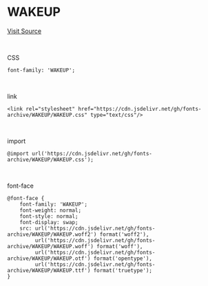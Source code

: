 # WAKEUP

[Visit Source](http://www.earlyfont.com/portfolio/EARLYFONT_WAKE%20UP)

&nbsp;

CSS

```
font-family: 'WAKEUP';
```

&nbsp;

link

```
<link rel="stylesheet" href="https://cdn.jsdelivr.net/gh/fonts-archive/WAKEUP/WAKEUP.css" type="text/css"/>
```

&nbsp;

import

```
@import url('https://cdn.jsdelivr.net/gh/fonts-archive/WAKEUP/WAKEUP.css');
```

&nbsp;

font-face

```
@font-face {
    font-family: 'WAKEUP';
    font-weight: normal;
    font-style: normal;
    font-display: swap;
    src: url('https://cdn.jsdelivr.net/gh/fonts-archive/WAKEUP/WAKEUP.woff2') format('woff2'),
         url('https://cdn.jsdelivr.net/gh/fonts-archive/WAKEUP/WAKEUP.woff') format('woff'),
         url('https://cdn.jsdelivr.net/gh/fonts-archive/WAKEUP/WAKEUP.otf') format('opentype'),
         url('https://cdn.jsdelivr.net/gh/fonts-archive/WAKEUP/WAKEUP.ttf') format('truetype');
}
```
